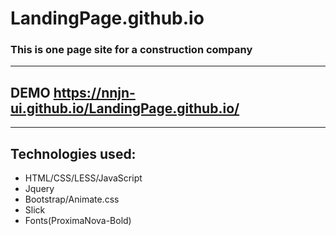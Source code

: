 # LandingPage.github.io
 ### This is one page site for a construction company
 
 ***
 ## DEMO https://nnjn-ui.github.io/LandingPage.github.io/
 
 ***
 ## Technologies used:
 - HTML/CSS/LESS/JavaScript
 - Jquery
 - Bootstrap/Animate.css
 - Slick
 - Fonts(ProximaNova-Bold)
 
